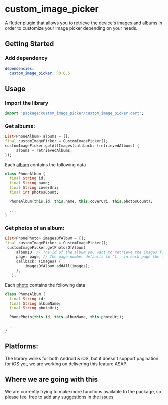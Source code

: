 # custom_image_picker

A flutter plugin that allows you to retrieve the device's images and albums in order to customize your image picker depending on your needs.


## Getting Started

### Add dependency

```yaml
dependencies:
  custom_image_picker: ^0.0.5
```


## Usage

### Import the library

```dart
import 'package:custom_image_picker/custom_image_picker.dart';
```

### Get albums:

```dart
List<PhoneAlbum> albums = [];
final customImagePicker = CustomImagePicker();
customImagePicker.getAllImages(callback: (retrievedAlbums) {
     albums = retrievedAlbums;
});
```

Each [album](https://github.com/TahaMalas/custom_image_picker/blob/master/lib/phone_album.dart) contains the following data

```dart
class PhoneAlbum {
  final String id;
  final String name;
  final String coverUri;
  final int photosCount;

  PhoneAlbum(this.id, this.name, this.coverUri, this.photosCount);

  ...
}
```

### Get photos of an album:

```dart
List<PhonePhoto> imagesOfAlbum = [];
final customImagePicker = CustomImagePicker();
 customImagePicker.getPhotosOfAlbum(
     albumID, // The id of the album you want to retrieve the images for
     page: page, // The page number defaults to '1', in each page the library returns 50 images of the album
     callback: (images) {
         imagesOfAlbum.addAll(images);
     },
   );
```

Each [photo](https://github.com/TahaMalas/custom_image_picker/blob/master/lib/phone_photo.dart) contains the following data

```dart
class PhoneAlbum {
  final String id;
  final String albumName;
  final String photoUri;

  PhonePhoto(this.id, this.albumName, this.photoUri);

  ...
}
```

## Platforms:

The library works for both Android & iOS, but it doesn't support pagination for iOS yet, we are working on delivering this feature ASAP.

## Where we are going with this

We are currently trying to make more functions available to the package, so please feel free to add any suggestions in the [issues](https://github.com/TahaMalas/custom_image_picker/issues)